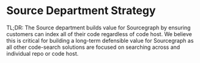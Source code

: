 # Source Department Strategy

TL;DR: The Source department builds value for Sourcegraph by ensuring customers can index all of their code regardless of code host. We believe this is critical for building a long-term defensible value for Sourcegraph as all other code-search solutions are focused on searching across and individual repo or code host.
